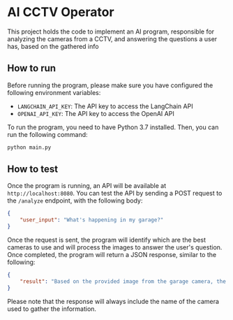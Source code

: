 # AI CCTV Operator
This project holds the code to implement an AI program, responsible for analyzing the cameras from a CCTV, and answering the questions a user has, based on the gathered info

## How to run
Before running the program, please make sure you have configured the following environment variables:
- `LANGCHAIN_API_KEY`: The API key to access the LangChain API
- `OPENAI_API_KEY`: The API key to access the OpenAI API

To run the program, you need to have Python 3.7 installed. Then, you can run the following command:
```bash
python main.py
```

## How to test
Once the program is running, an API will be available at `http://localhost:8080`. You can test the API by sending a POST request to the `/analyze` endpoint, with the following body:
```json
{
    "user_input": "What's happening in my garage?"
}
```
Once the request is sent, the program will identify which are the best cameras to use and will process the images to answer the user's question.
Once completed, the program will return a JSON response, similar to the following:
```json
{
    "result": "Based on the provided image from the garage camera, the situation appears as follows: A car is parked inside the garage. There are bicycles and some furniture or objects stored along the side. The garage door is open, leading to an outdoor area or patio with chairs and a table visible.This observation is based on the footage from Camera 1 in the garage."
}
```
Please note that the response will always include the name of the camera used to gather the information.